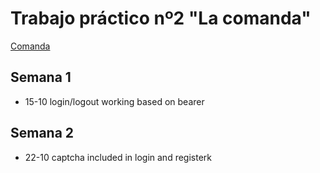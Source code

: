 # Trabajo práctico nº2 "La comanda"

[Comanda](http://comanda.francocanevali.com/)

## Semana 1
* 15-10 login/logout working based on bearer

## Semana 2
* 22-10 captcha included in login and registerk
